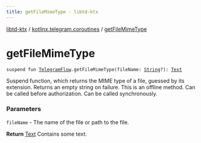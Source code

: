 ```yaml
---
title: getFileMimeType - libtd-ktx
---
```


[libtd-ktx](../index.html) / [kotlinx.telegram.coroutines](index.html) / [getFileMimeType](./get-file-mime-type.html)

# getFileMimeType

`suspend fun `[`TelegramFlow`](../kotlinx.telegram.core/-telegram-flow/index.html)`.getFileMimeType(fileName: `[`String`](https://kotlinlang.org/api/latest/jvm/stdlib/kotlin/-string/index.html)`?): `[`Text`](https://tdlibx.github.io/td/docs/org/drinkless/td/libcore/telegram/TdApi/Text.html)

Suspend function, which returns the MIME type of a file, guessed by its extension. Returns an
empty string on failure. This is an offline method. Can be called before authorization. Can be
called synchronously.

### Parameters

`fileName` - The name of the file or path to the file.

**Return**
[Text](https://tdlibx.github.io/td/docs/org/drinkless/td/libcore/telegram/TdApi/Text.html) Contains some text.

